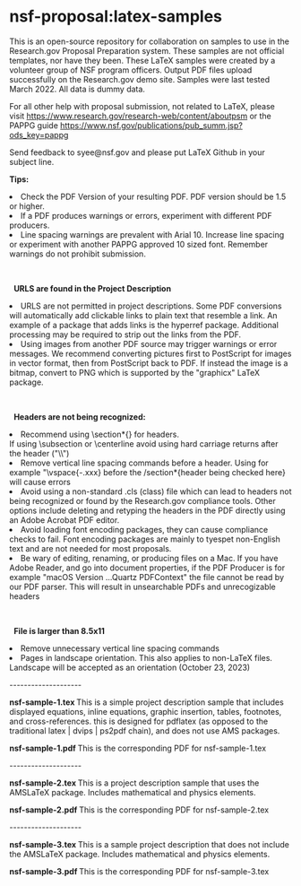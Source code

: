 # nsf-proposal:latex-samples
This is an open-source repository for collaboration on samples to use in the Research.gov Proposal Preparation system.  These samples are not official templates, nor have they been.  These LaTeX samples were created by a volunteer group of NSF program officers.  Output PDF files upload successfully on the Research.gov demo site. Samples were last tested March 2022. All data is dummy data. 

For all other help with proposal submission, not related to LaTeX, please visit https://www.research.gov/research-web/content/aboutpsm or the PAPPG guide https://www.nsf.gov/publications/pub_summ.jsp?ods_key=pappg
<P>
  Send feedback to syee@nsf.gov and please put LaTeX Github in your subject line.

<b>Tips:  </b>
<li>Check the PDF Version of your resulting PDF. PDF version should be 1.5 or higher. </li>

<li>If a PDF produces warnings or errors, experiment with different PDF producers.</li>
<li>Line spacing warnings are prevalent with Arial 10. Increase line spacing or experiment with another PAPPG approved 10 sized font. Remember warnings do not prohibit submission.  </li>
<P>&nbsp;<P>&nbsp;
<b>URLS are found in the Project Description</b>

<li>URLS are not permitted in project descriptions. Some PDF conversions will automatically add clickable links to plain text that resemble a link. An example of a package that adds links is the hyperref package. Additional processing may be required to strip out the links from the PDF.</li>
 <li>  Using images from another PDF source may trigger warnings or error messages.  We recommend converting pictures first to PostScript for images in vector format, then from PostScript back to PDF.  If instead the image is a bitmap, convert to PNG which is supported by the "graphicx" LaTeX package.
 </li>
<P>&nbsp;<P>&nbsp;
<b>Headers are not being recognized:</b>
<li>Recommend using \section*{} for headers. <BR>If using \subsection or \centerline avoid using hard carriage returns after the header ("\\")   </li>
<li>Remove vertical line spacing commands before a header. Using for example "\vspace{-.xxx} before the /section*{header being checked here} will cause errors</li>
  <li>Avoid using a non-standard .cls (class) file which can lead to headers not being recognized or found by the Research.gov compliance tools.  Other options include deleting and retyping the headers in the PDF directly using an Adobe Acrobat PDF editor. 
  </li>
  <li> Avoid loading font encoding packages, they can cause compliance checks to fail. Font encoding packages are mainly to tyespet non-English text and are not needed for most proposals. 
  </li>
<li>Be wary of editing, renaming, or producing files on a Mac. If you have Adobe Reader, and go into document properties, if the PDF Producer is for example "macOS Version ...Quartz PDFContext" the file cannot be read by our PDF parser. This will result in unsearchable PDFs and unrecogizable headers</li>
 <P>&nbsp;<P>&nbsp;
 <b>File is larger than 8.5x11</b>
<li>Remove unnecessary vertical line spacing commands   </li>
<li>Pages in landscape orientation. This also applies to non-LaTeX files. Landscape will be accepted as an orientation (October 23, 2023)</li>
  
<P><P>--------------------
  <P>
<P><B>nsf-sample-1.tex </b>This is a simple project description sample that includes displayed equations, inline equations, graphic insertion, tables, footnotes, and cross-references. this is designed for pdflatex (as opposed to the traditional latex | dvips | ps2pdf chain), and does not use AMS packages. 
<P>
  <B>nsf-sample-1.pdf </B>This is the corresponding PDF for nsf-sample-1.tex
<P>--------------------
  <P>
<B>nsf-sample-2.tex </b> This is a project description sample that uses the AMSLaTeX package. Includes mathematical and physics elements.
  <P>
  <B>nsf-sample-2.pdf </B>This is the corresponding PDF for nsf-sample-2.tex
<P>--------------------
  <P>
<B>nsf-sample-3.tex </b>  This is a sample project description that does not include the AMSLaTeX package. Includes mathematical and physics elements.
    <P>
  <B>nsf-sample-3.pdf </B>This is the corresponding PDF for nsf-sample-3.tex
